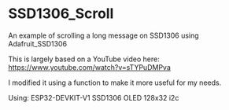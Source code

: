 # SSD1306_Scroll
An example of scrolling a long message on SSD1306 using Adafruit_SSD1306

This is largely based on a YouTube video here: https://www.youtube.com/watch?v=sTYPuDMPva

I modified it using a function to make it more useful for my needs. 

Using:
ESP32-DEVKIT-V1
SSD1306 OLED 128x32 i2c

